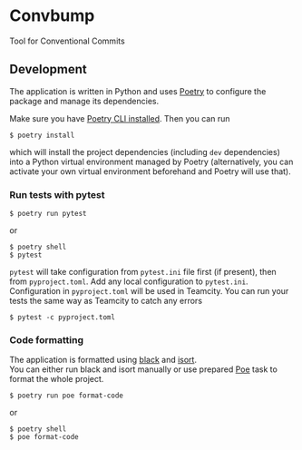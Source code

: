 Convbump
=====

Tool for Conventional Commits

## Development
The application is written in Python and uses
[Poetry](https://python-poetry.org/docs/) to configure the package and manage
its dependencies.

Make sure you have [Poetry CLI installed](https://python-poetry.org/docs/#installation).
Then you can run

    $ poetry install

which will install the project dependencies (including `dev` dependencies) into a
Python virtual environment managed by Poetry (alternatively, you can activate
your own virtual environment beforehand and Poetry will use that).

### Run tests with pytest

    $ poetry run pytest

or

	$ poetry shell
	$ pytest

`pytest` will take configuration from `pytest.ini` file first (if present), then
from `pyproject.toml`. Add any local configuration to `pytest.ini`.
Configuration in `pyproject.toml` will be used in Teamcity. You can run your
tests the same way as Teamcity to catch any errors

	$ pytest -c pyproject.toml

### Code formatting
The application is formatted using [black](https://black.readthedocs.io/en/stable/) and [isort](https://pycqa.github.io/isort/).  
You can either run black and isort manually or use prepared [Poe](https://github.com/nat-n/poethepoet) task to format the whole project.

	$ poetry run poe format-code
or

	$ poetry shell
	$ poe format-code
